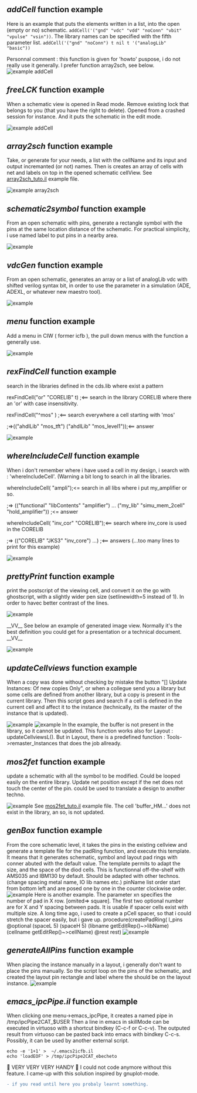 



*addCell* function example
--------------------------
Here is an example that puts the elements written in a list, into the open (empty or no) schematic.
`addCell('("gnd" "vdc" "vdd" "noConn" "vbit" "vpulse" "vsin"))`.
The library names can be specified with the fifth parameter list.
`addCell('("gnd" "noConn") t nil t '("analogLib"  "basic"))`

Personnal comment : this function is given for 'howto' puspose, i do not really use it generally. I prefer function array2sch, see below.
![example addCell](./addCell.png)


*freeLCK* function example
--------------------------
When a schematic view is opened in Read mode.
Remove existing lock that belongs to you (that you have the right to delete). Opened from a crashed session for instance. And it puts the schematic in the edit mode.

![example addCell](./freeLCK.png)


*array2sch* function example
--------------------------
Take, or generate for your needs, a list with the cellName and its input and output incremanted (or not) names. Then is creates an array of cells with net and labels on top in the opened schematic cellView. 
See [array2sch_tuto.il](./array2sch_tuto.il) example file.


![example array2sch](./array2sch.png)



*schematic2symbol* function example
--------------------------
From an open schematic with pins, generate a rectangle symbol with the pins at the same location distance of the schematic.
For practical simplicity, i use named label to put pins in a nearby area.

![example](./schematic2symbol.png)


*vdcGen* function example
--------------------------
From an open schematic, generates an array or a list of analogLib vdc with shifted verilog syntax bit, in order to use the parameter in a simulation (ADE, ADEXL, or whatever new maestro tool).

![example](./vdcGen.png)


*menu* function example
--------------------------
Add a menu in CIW ( former icfb ), the pull down menus with the function a generally use.

![example](./menu.png)


*rexFindCell* function example
--------------------------
search in the libraries defined in the cds.lib where exist a pattern

rexFindCell("or" "CORELIB" t)	;<== search in the library CORELIB where there an 'or' with case insensitivity.

rexFindCell("^mos" )	   	;<== search everywhere a cell starting with 'mos'

;=>(("ahdlLib" "mos_tft") 
    ("ahdlLib" "mos_level1"));<== answer

![example](./rexFindCell.png)


*whereIncludeCell* function example
--------------------------
When i don't remember where i have used a cell in my design, i search with : 'whereIncludeCell'. (Warning a bit long to search in all the libraries. 

whereIncludeCell( "ampli");<= search in all libs where i put my_amplifier or so.

;=> (("functional" "libContents" "amplifier") ...
 ("my_lib" "simu_mem_2cell" "hold_amplifier")) ;<= answer

whereIncludeCell( "inv_cor" "CORELIB");<== search where inv_core is used in the CORELIB

;=> (("CORELIB" "JKS3" "inv_core") ...) ;<== answers (...too many lines to print for this example)

![example](./whereIncludeCell.png)


*prettyPrint* function example
--------------------------
print the postscript of the viewing cell, and convert it on the go with ghostscript, with a slightly wider pen size (setlinewidth=5 instead of 1). In order to havec better contrast of the lines.

![example](./prettyPrint.png)

\_\_VV\_\_ See below an example of generated image view. Normally it's the best definition you could get for a presentation or a technical document. \_\_VV\_\_

![example](./my_lib-my-cell-schematic_0.png)


*updateCellviews* function example
--------------------------

When a copy was done without checking by mistake the button "[] Update Instances: Of new copies Only", or when a collegue send you a library but some cells are defined from another library, but a copy is present in the current library. Then this script goes and search if a cell is defined in the current cell and affect it to the instance (technically, its the master of the instance that is updated).


![example](./updateCellviews.png)
![example](./updateCellviews_after.png)
In the example, the buffer is not present in the library, so it cannot be updated. This function works also for Layout : updateCellviewsL(). But in Layout, there is a predefined function : Tools->remaster_Instances that does the job allready.





*mos2fet* function example
--------------------------
update a schematic with all the symbol to be modified. Could be looped easily on the entire library. Update net position except if the net does not touch the center of the pin.
could be used to translate a design to another techno.

![example](./mos2fet.png)
See [mos2fet_tuto.il](./mos2fet_tuto.il) example file.
The cell 'buffer_HM...' does not exist in the library, an so, is not updated.


*genBox* function example
--------------------------
From the core schematic level, it takes the pins in the existing cellview and generate a template file for the padRing function, and execute this template. It means that it generates schematic, symbol and layout pad rings with conner abuted with the default value. The template permits to adapt the size, and the space of the diod cells. This is functionnal off-the-shelf with AMS035 and IBM130 by default. Should be adapted with other technos. (change spacing metal name, IO lib names etc.) 
pinName list order start from bottom left and are posed one by one in the counter clockwise order.
![example](./genBox.png)
Here is another example. The parameter xn specifies the number of pad in X row. [omited=> square]. The first two optional number are for X and Y spacing between pads. It is usable if spacer cells exist with multiple size. A long time ago, i used to create a pCell spacer, so that i could stretch the spacer easily, but i gave up.
procedure(createPadRing( l_pins @optional (spaceL 5) (spaceH 5) (libname getEditRep()\~>libName) (cellname getEditRep()\~>cellName)  @rest rest)
![example](./genBox2.png)


*generateAllPins* function example
--------------------------
When placing the instance manually in a layout, i generally don't want to place the pins manually. So the script loop on the pins of the schematic, and created the layout pin rectangle and label where the should be on the layout instance.
![example](./generateAllPins.png)


*emacs_ipcPipe.il* function example
-----------------------------------
When clicking one menu->emacs_ipcPipe, it creates a named pipe in /tmp/ipcPipe2CAT_$USER
Then a line in emacs in skillMode can be executed in virtuoso with a shortcut bindkey (C-c-f or C-c-v). The outputed result from virtuoso can be pasted back into emacs with bindkey C-c-s.
Possibly, it can be used by another external script. 
```
echo -e '1+1' >  ~/.emacs2icfb.il
echo 'loadEOF' > /tmp/ipcPipe2CAT_ebecheto 
```

&#x1F34E;
VERY VERY VERY HANDY
&#x1F34E;
I could not code anymore without this feature. I came-up with this solution inspired by gnuplot-mode.

```diff
- if you read until here you probaly learnt something.
```